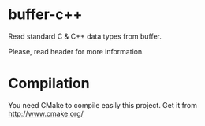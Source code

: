 buffer-c++
=========

Read standard C &amp; C++ data types from buffer.

Please, read header for more information.

Compilation
===========

You need CMake to compile easily this project. Get it from http://www.cmake.org/
